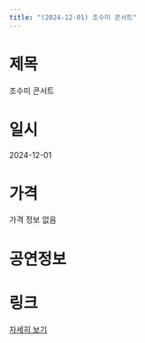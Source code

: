 ```yaml
---
title: "(2024-12-01) 조수미 콘서트"
---
```


# 제목
조수미 콘서트

# 일시
2024-12-01

# 가격
가격 정보 없음

# 공연정보
  
  


# 링크
[자세히 보기](https://www.sac.or.kr/site/main/show/show_view?SN=64120 "https://www.sac.or.kr/site/main/show/show_view?SN=64120")
